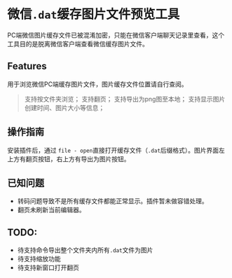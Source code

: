 # 微信`.dat`缓存图片文件预览工具

PC端微信图片缓存文件已被混淆加密，只能在微信客户端聊天记录里查看，这个工具目的是脱离微信客户端查看微信缓存图片文件。

## Features

用于浏览微信PC端缓存图片文件，图片缓存文件位置请自行查阅。

> 支持按文件夹浏览；
> 支持翻页；
> 支持导出为png图至本地；
> 支持显示图片创建时间、图片大小等信息；

## 操作指南

安装插件后，通过 `file - open`直接打开缓存文件（`.dat`后缀格式）。图片界面左上方有翻页按钮，右上方有导出为图片按钮。

## 已知问题

- 转码问题导致不是所有缓存文件都能正常显示。插件暂未做容错处理。
- 翻页未刷新当前编辑器。

## TODO:

- 待支持命令导出整个文件夹内所有`.dat`文件为图片
- 待支持缩放功能
- 待支持新窗口打开翻页
